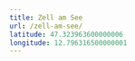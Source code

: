 ```yaml
---
title: Zell am See
url: /zell-am-see/
latitude: 47.323963600000006
longitude: 12.796316500000001
---
```

